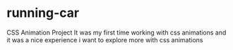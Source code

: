 # running-car
CSS Animation Project
It was my first time working with css animations and it was a nice experience
i want to explore more with css animations
